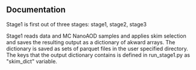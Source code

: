 ## Documentation
Stage1 is first out of three stages: stage1, stage2, stage3

Stage1 reads data and MC NanoAOD samples and applies skim selection and saves the resulting output as a dictionary of akward arrays. The dictionary is saved as sets of parquet files in the user specified directory.
The keys that the output dictionary contains is defined in run_stage1.py as "skim_dict" variable.
